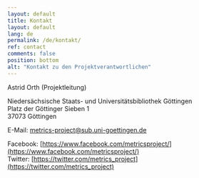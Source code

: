 ```yaml
---
layout: default
title: Kontakt
layout: default
lang: de
permalink: /de/kontakt/
ref: contact
comments: false
position: bottom
alt: "Kontakt zu den Projektverantwortlichen"
---
```

<!-- Start editing content here -->
Astrid Orth (Projektleitung)

Niedersächsische Staats- und Universitätsbibliothek Göttingen  
Platz der Göttinger Sieben 1  
37073 Göttingen  

E-Mail: <metrics-project@sub.uni-goettingen.de>  

Facebook: [https://www.facebook.com/metricsproject/](https://www.facebook.com/metricsproject/)  
Twitter: [https://twitter.com/metrics_project](https://twitter.com/metrics_project)
